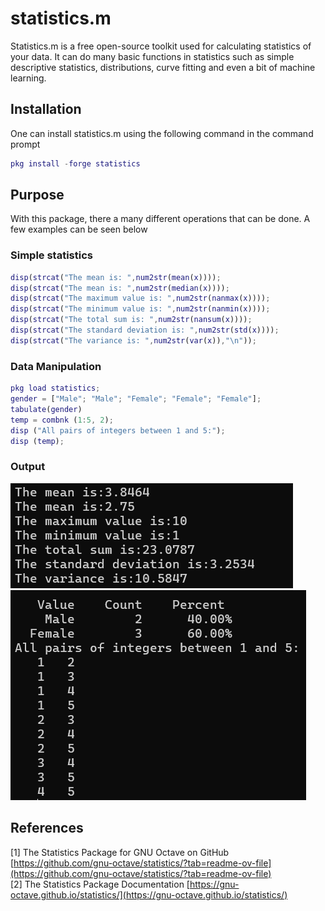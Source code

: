 # statistics.m
Statistics.m is a free open-source toolkit used for calculating statistics of your data. It can do many basic functions in statistics such as simple descriptive statistics, distributions, curve fitting and even a bit of machine learning.

## Installation 
One can install statistics.m using the following command in the command prompt
```m
pkg install -forge statistics
```

## Purpose
With this package, there a many different operations that can be done. A few examples can be seen below

### Simple statistics
```m
disp(strcat("The mean is: ",num2str(mean(x))));
disp(strcat("The mean is: ",num2str(median(x))));
disp(strcat("The maximum value is: ",num2str(nanmax(x))));
disp(strcat("The minimum value is: ",num2str(nanmin(x))));
disp(strcat("The total sum is: ",num2str(nansum(x))));
disp(strcat("The standard deviation is: ",num2str(std(x))));
disp(strcat("The variance is: ",num2str(var(x)),"\n"));
```

### Data Manipulation
```m
pkg load statistics;
gender = ["Male"; "Male"; "Female"; "Female"; "Female"];
tabulate(gender)
temp = combnk (1:5, 2);
disp ("All pairs of integers between 1 and 5:");
disp (temp);
```

### Output
![alt text](image1.png)
![alt text](image2.png)


## References
[1] The Statistics Package for GNU Octave on GitHub [https://github.com/gnu-octave/statistics/?tab=readme-ov-file](https://github.com/gnu-octave/statistics/?tab=readme-ov-file)  
[2] The Statistics Package Documentation [https://gnu-octave.github.io/statistics/](https://gnu-octave.github.io/statistics/)